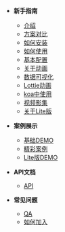 <!-- docs/_sidebar.md -->

- __<span class="iconfont icon-fly"></span> 新手指南__
  - [<span class="fa fa-file-powerpoint-o"></span> 介绍](guide/introduce.md)
  - [<span class="fa fa-files-o"></span> 方案对比](guide/program.md)
  - [<span class="fa fa-download"></span> 如何安装](guide/installation.md)
  - [<span class="fa fa-hand-o-right"></span> 如何使用](guide/useage.md)
  - [<span class="fa fa-newspaper-o"></span> 基本配置](guide/config.md)
  - [<span class="fa fa-snowflake-o"></span> 关于动画](guide/animate.md)
  - [<span class="fa fa-bar-chart"></span> 数据可视化](guide/chart.md)
  - [<span class="fa fa-hand-spock-o"></span> Lottie动画](guide/lottie.md)
  - [<span class="fa fa-television"></span> koa中使用](guide/koa.md)
  - [<span class="fa fa-camera"></span> 视频影集](guide/video.md)
  - [<span class="fa fa-bicycle"></span> 关于Lite版](guide/lite.md)

- __<span class="iconfont icon-alert"></span> 案例展示__
  - [<span class="fa fa-bell-o"></span> 基础DEMO](demo/normal.md)
  - [<span class="fa fa-connectdevelop"></span> 精彩案例](demo/wonderful.md)
  - [<span class="fa fa-lightbulb-o"></span> Lite版DEMO](demo/lite.md)

- __<span class="iconfont icon-atom"></span> API文档__
  - [<span class="fa fa-free-code-camp"></span> API](api/api.md)

- __<span class="iconfont icon-mix"></span> 常见问题__
  - [<span class="fa fa-user-o"></span> QA](qa/qa.md)
  - [<span class="fa fa-paper-plane-o"></span> 如何加入](qa/CONTRIBUTING.md)
